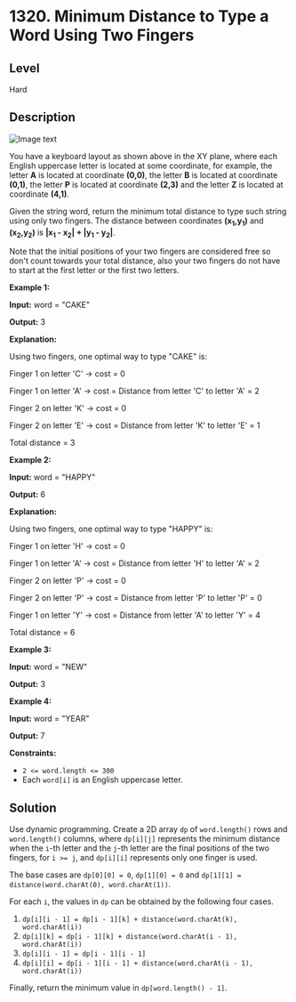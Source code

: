# 1320. Minimum Distance to Type a Word Using Two Fingers
## Level
Hard

## Description
![Image text](https://assets.leetcode.com/uploads/2020/01/02/leetcode_keyboard.png)

You have a keyboard layout as shown above in the XY plane, where each English uppercase letter is located at some coordinate, for example, the letter **A** is located at coordinate **(0,0)**, the letter **B** is located at coordinate **(0,1)**, the letter **P** is located at coordinate **(2,3)** and the letter **Z** is located at coordinate **(4,1)**.

Given the string word, return the minimum total distance to type such string using only two fingers. The distance between coordinates **(x<sub>1</sub>,y<sub>1</sub>)** and **(x<sub>2</sub>,y<sub>2</sub>)** is **|x<sub>1</sub> - x<sub>2</sub>| + |y<sub>1</sub> - y<sub>2</sub>|**. 

Note that the initial positions of your two fingers are considered free so don't count towards your total distance, also your two fingers do not have to start at the first letter or the first two letters.

**Example 1:**

**Input:** word = "CAKE"

**Output:** 3

**Explanation:**

Using two fingers, one optimal way to type "CAKE" is: 

Finger 1 on letter 'C' -> cost = 0 

Finger 1 on letter 'A' -> cost = Distance from letter 'C' to letter 'A' = 2 

Finger 2 on letter 'K' -> cost = 0 

Finger 2 on letter 'E' -> cost = Distance from letter 'K' to letter 'E' = 1 

Total distance = 3

**Example 2:**

**Input:** word = "HAPPY"

**Output:** 6

**Explanation:** 

Using two fingers, one optimal way to type "HAPPY" is:

Finger 1 on letter 'H' -> cost = 0

Finger 1 on letter 'A' -> cost = Distance from letter 'H' to letter 'A' = 2

Finger 2 on letter 'P' -> cost = 0

Finger 2 on letter 'P' -> cost = Distance from letter 'P' to letter 'P' = 0

Finger 1 on letter 'Y' -> cost = Distance from letter 'A' to letter 'Y' = 4

Total distance = 6

**Example 3:**

**Input:** word = "NEW"

**Output:** 3

**Example 4:**

**Input:** word = "YEAR"

**Output:** 7

**Constraints:**

* `2 <= word.length <= 300`
* Each `word[i]` is an English uppercase letter.

## Solution
Use dynamic programming. Create a 2D array `dp` of `word.length()` rows and `word.length()` columns, where `dp[i][j]` represents the minimum distance when the `i`-th letter and the `j`-th letter are the final positions of the two fingers, for `i >= j`, and `dp[i][i]` represents only one finger is used.

The base cases are `dp[0][0] = 0`, `dp[1][0] = 0` and `dp[1][1] = distance(word.charAt(0), word.charAt(1))`.

For each `i`, the values in `dp` can be obtained by the following four cases.
1. `dp[i][i - 1] = dp[i - 1][k] + distance(word.charAt(k), word.charAt(i))`
2. `dp[i][k] = dp[i - 1][k] + distance(word.charAt(i - 1), word.charAt(i))`
3. `dp[i][i - 1] = dp[i - 1][i - 1]`
4. `dp[i][i] = dp[i - 1][i - 1] + distance(word.charAt(i - 1), word.charAt(i))`

Finally, return the minimum value in `dp[word.length() - 1]`.
